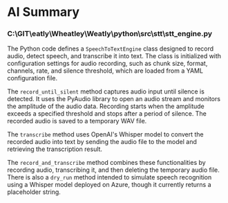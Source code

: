 # AI Summary

### C:\GIT\eatly\Wheatley\Weatly\python\src\stt\stt_engine.py
The Python code defines a `SpeechToTextEngine` class designed to record audio, detect speech, and transcribe it into text. The class is initialized with configuration settings for audio recording, such as chunk size, format, channels, rate, and silence threshold, which are loaded from a YAML configuration file.

The `record_until_silent` method captures audio input until silence is detected. It uses the PyAudio library to open an audio stream and monitors the amplitude of the audio data. Recording starts when the amplitude exceeds a specified threshold and stops after a period of silence. The recorded audio is saved to a temporary WAV file.

The `transcribe` method uses OpenAI's Whisper model to convert the recorded audio into text by sending the audio file to the model and retrieving the transcription result.

The `record_and_transcribe` method combines these functionalities by recording audio, transcribing it, and then deleting the temporary audio file. There is also a `dry_run` method intended to simulate speech recognition using a Whisper model deployed on Azure, though it currently returns a placeholder string.
